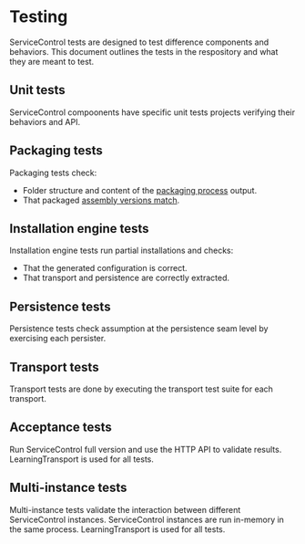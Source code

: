 # Testing

ServiceControl tests are designed to test difference components and behaviors. This document outlines the tests in the respository and what they are meant to test.

## Unit tests

ServiceControl compoonents have specific unit tests projects verifying their behaviors and API.

## Packaging tests

Packaging tests check:

- Folder structure and content of the [packaging process](packaging.md) output.
- That packaged [assembly versions match](packaging.md#assembly-mismatches).

## Installation engine tests

Installation engine tests run partial installations and checks:

- That the generated configuration is correct.
- That transport and persistence are correctly extracted.

## Persistence tests

Persistence tests check assumption at the persistence seam level by exercising each persister.

## Transport tests

Transport tests are done by executing the transport test suite for each transport.

## Acceptance tests

Run ServiceControl full version and use the HTTP API to validate results. LearningTransport is used for all tests.

## Multi-instance tests

Multi-instance tests validate the interaction between different ServiceControl instances. ServiceControl instances are run in-memory in the same process. LearningTransport is used for all tests.
